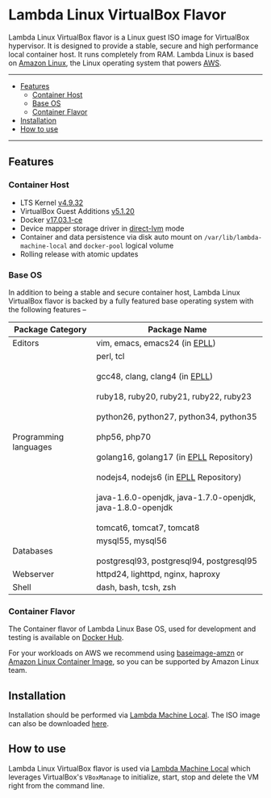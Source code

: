 # Lambda Linux VirtualBox Flavor

Lambda Linux VirtualBox flavor is a Linux guest ISO image for VirtualBox
hypervisor. It is designed to provide a stable, secure and high performance
local container host. It runs completely from RAM. Lambda Linux is based
on [Amazon Linux](https://aws.amazon.com/amazon-linux-ami/), the Linux operating
system that powers [AWS](https://aws.amazon.com/).

-----------------------------------------

  * [Features](#features)
    * [Container Host](#container_host)
    * [Base OS](#base_os)
    * [Container Flavor](#container_flavor)
  * [Installation](#installation)
  * [How to use](#how_to_use)

-----------------------------------------

<a name="features"></a>
## Features

<a name="container_host"></a>
### Container Host

* LTS Kernel [v4.9.32](https://cdn.kernel.org/pub/linux/kernel/v4.x/ChangeLog-4.9.32)
* VirtualBox Guest Additions [v5.1.20](http://download.virtualbox.org/virtualbox/5.1.20/)
* Docker [v17.03.1-ce](https://github.com/moby/moby/releases/tag/v17.03.1-ce)
* Device mapper storage driver in [direct-lvm](https://docs.docker.com/engine/userguide/storagedriver/device-mapper-driver) mode
* Container and data persistence via disk auto mount on `/var/lib/lambda-machine-local` and `docker-pool` logical volume
* Rolling release with atomic updates

<a name="base_os"></a>
### Base OS

In addition to being a stable and secure container host, Lambda Linux VirtualBox
flavor is backed by a fully featured base operating system with the following
features &ndash;

| Package Category | Package Name |
| --- | --- |
| Editors | vim, emacs, emacs24 (in [EPLL](https://lambda-linux.io/blog/2014/12/15/announcing-extra-packages-for-amazon-linux-and-lambda-linux-project/)) |
| Programming languages | perl, tcl <br><br>gcc48, clang, clang4 (in [EPLL](https://lambda-linux.io/blog/2014/12/15/announcing-extra-packages-for-amazon-linux-and-lambda-linux-project/)) <br><br>ruby18, ruby20, ruby21, ruby22, ruby23 <br><br>python26, python27, python34, python35 <br><br>php56, php70 <br><br>golang16, golang17 (in [EPLL](https://lambda-linux.io/blog/2014/12/15/announcing-extra-packages-for-amazon-linux-and-lambda-linux-project/) Repository) <br><br>nodejs4, nodejs6 (in [EPLL](https://lambda-linux.io/blog/2014/12/15/announcing-extra-packages-for-amazon-linux-and-lambda-linux-project/) Repository) <br><br>java-1.6.0-openjdk, java-1.7.0-openjdk, java-1.8.0-openjdk <br><br>tomcat6, tomcat7, tomcat8 |
| Databases | mysql55, mysql56 <br><br>postgresql93, postgresql94, postgresql95 |
| Webserver | httpd24, lighttpd, nginx, haproxy |
| Shell | dash, bash, tcsh, zsh |

<a name="container_flavor"></a>
### Container Flavor

The Container flavor of Lambda Linux Base OS, used for development and testing
is available
on [Docker Hub](https://hub.docker.com/r/lambdalinux/baseimage-lambda).

For your workloads on AWS we recommend
using [baseimage-amzn](https://github.com/lambda-linux/baseimage-amzn)
or
[Amazon Linux Container Image](http://docs.aws.amazon.com/AmazonECR/latest/userguide/amazon_linux_container_image.html),
so you can be supported by Amazon Linux team.

<a name="installation"></a>
## Installation

Installation should be performed
via
[Lambda Machine Local](https://github.com/lambda-linux/lambda-machine-local/releases).
The ISO image can also be
downloaded [here](https://github.com/lambda-linux/lambda-linux-vbox/releases).

<a name="how_to_use"></a>
## How to use

Lambda Linux VirtualBox flavor is used
via
[Lambda Machine Local](https://github.com/lambda-linux/lambda-machine-local/releases) which
leverages VirtualBox's `VBoxManage` to initialize, start, stop and delete the VM
right from the command line.
